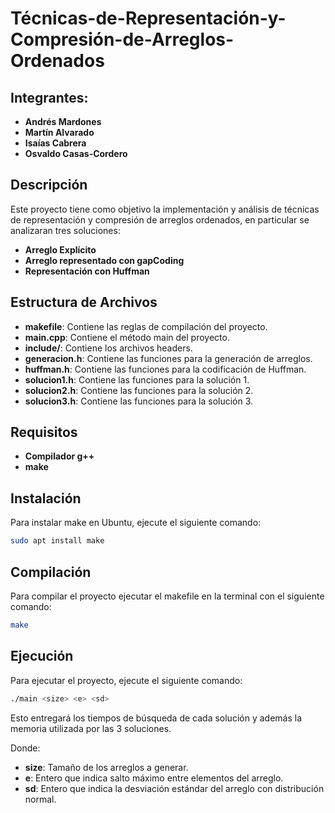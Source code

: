 # Técnicas-de-Representación-y-Compresión-de-Arreglos-Ordenados
## Integrantes:

- **Andrés Mardones**
- **Martín Alvarado**
- **Isaías Cabrera**
- **Osvaldo Casas-Cordero**


## Descripción
Este proyecto tiene como objetivo la implementación y análisis de técnicas de representación y compresión de arreglos ordenados, en particular se analizaran tres soluciones:

- **Arreglo Explícito**
- **Arreglo representado con gapCoding**
- **Representación con Huffman**


## Estructura de Archivos
- **makefile**: Contiene las reglas de compilación del proyecto.
- **main.cpp**: Contiene el método main del proyecto.
- **include/**: Contiene los archivos headers.
- **generacion.h**: Contiene las funciones para la generación de arreglos.
- **huffman.h**: Contiene las funciones para la codificación de Huffman.
- **solucion1.h**: Contiene las funciones para la solución 1.
- **solucion2.h**: Contiene las funciones para la solución 2.
- **solucion3.h**: Contiene las funciones para la solución 3.


## Requisitos
- **Compilador g++**
- **make**


## Instalación
Para instalar make en Ubuntu, ejecute el siguiente comando:
```bash
sudo apt install make
```


## Compilación
Para compilar el proyecto ejecutar el makefile en la terminal con el siguiente comando:
```bash
make
```

## Ejecución
Para ejecutar el proyecto, ejecute el siguiente comando:
```bash
./main <size> <e> <sd>
 ```
Esto entregará los tiempos de búsqueda de cada solución y además la memoria utilizada por las 3 soluciones.

Donde:
- **size**: Tamaño de los arreglos a generar.
- **e**: Entero que indica salto máximo entre elementos del arreglo.
- **sd**: Entero que indica la desviación estándar del arreglo con distribución normal.

#
